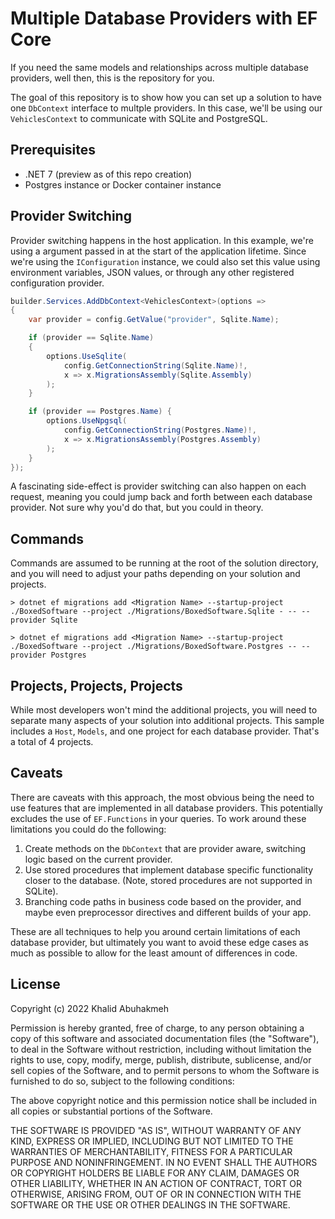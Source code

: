 # Multiple Database Providers with EF Core

If you need the same models and relationships across multiple database providers, well then, this is the repository for you.

The goal of this repository is to show how you can set up a solution to have one `DbContext` interface to multple providers. In this case, we'll be using our `VehiclesContext` to communicate with SQLite and PostgreSQL.

## Prerequisites

- .NET 7 (preview as of this repo creation)
- Postgres instance or Docker container instance

## Provider Switching

Provider switching happens in the host application. In this example, we're using a argument passed in at the start of the application lifetime. Since we're using the `IConfiguration` instance, we could also set this value using environment variables, JSON values, or through any other registered configuration provider.

```csharp
builder.Services.AddDbContext<VehiclesContext>(options =>
{
    var provider = config.GetValue("provider", Sqlite.Name);

    if (provider == Sqlite.Name)
    {
        options.UseSqlite(
            config.GetConnectionString(Sqlite.Name)!,
            x => x.MigrationsAssembly(Sqlite.Assembly)
        );
    }

    if (provider == Postgres.Name) {
        options.UseNpgsql(
            config.GetConnectionString(Postgres.Name)!,
            x => x.MigrationsAssembly(Postgres.Assembly)
        );
    }
});
```

A fascinating side-effect is provider switching can also happen on each request, meaning you could jump back and forth between each database provider. Not sure why you'd do that, but you could in theory.

## Commands

Commands are assumed to be running at the root of the solution directory, and you will need to adjust your paths depending on your solution and projects.

```console
> dotnet ef migrations add <Migration Name> --startup-project ./BoxedSoftware --project ./Migrations/BoxedSoftware.Sqlite - -- --provider Sqlite

> dotnet ef migrations add <Migration Name> --startup-project ./BoxedSoftware --project ./Migrations/BoxedSoftware.Postgres -- --provider Postgres
```

## Projects, Projects, Projects

While most developers won't mind the additional projects, you will need to separate many aspects of your solution into additional projects. This sample includes a `Host`, `Models`, and one project for each database provider. That's a total of 4 projects.

## Caveats

There are caveats with this approach, the most obvious being the need to use features that are implemented in all database providers. This potentially excludes the use of `EF.Functions` in your queries. To work around these limitations you could do the following:

1. Create methods on the `DbContext` that are provider aware, switching logic based on the current provider.
2. Use stored procedures that implement database specific functionality closer to the database. (Note, stored procedures are not supported in SQLite).
3. Branching code paths in business code based on the provider, and maybe even preprocessor directives and different builds of your app.

These are all techniques to help you around certain limitations of each database provider, but ultimately you want to avoid these edge cases as much as possible to allow for the least amount of differences in code.

## License

Copyright (c) 2022 Khalid Abuhakmeh

Permission is hereby granted, free of charge, to any person obtaining a copy
of this software and associated documentation files (the "Software"), to deal
in the Software without restriction, including without limitation the rights
to use, copy, modify, merge, publish, distribute, sublicense, and/or sell
copies of the Software, and to permit persons to whom the Software is
furnished to do so, subject to the following conditions:

The above copyright notice and this permission notice shall be included in all
copies or substantial portions of the Software.

THE SOFTWARE IS PROVIDED "AS IS", WITHOUT WARRANTY OF ANY KIND, EXPRESS OR
IMPLIED, INCLUDING BUT NOT LIMITED TO THE WARRANTIES OF MERCHANTABILITY,
FITNESS FOR A PARTICULAR PURPOSE AND NONINFRINGEMENT. IN NO EVENT SHALL THE
AUTHORS OR COPYRIGHT HOLDERS BE LIABLE FOR ANY CLAIM, DAMAGES OR OTHER
LIABILITY, WHETHER IN AN ACTION OF CONTRACT, TORT OR OTHERWISE, ARISING FROM,
OUT OF OR IN CONNECTION WITH THE SOFTWARE OR THE USE OR OTHER DEALINGS IN THE
SOFTWARE.


